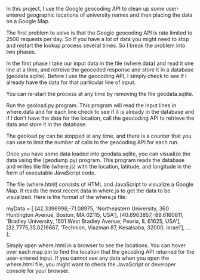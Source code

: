 In this project, I use the Google geocoding API to clean up some user-entered geographic locations of university names and then placing the data on a Google Map.

The first problem to solve is that the Google geocoding API is rate limited to 2500 requests per day.  So if you have a lot of data you might need to stop and restart the lookup process several times.  So I break the problem into two phases.  

In the first phase I take our input data in the file (where.data) and read it one line at a time, and retreive the geocoded response and store it in a database (geodata.sqlite). Before I use the geocoding API, I simply check to see if I already have the data for that particular line of input.

You can re-start the process at any time by removing the file geodata.sqlite.

Run the geoload.py program. This program will read the input lines in where.data and for each line check to see if it is already in the database and if I don't have the data for the location, call the geocoding API to retrieve the data and store it in the database.

The geoload.py can be stopped at any time, and there is a counter that you can use to limit the number of calls to the geocoding API for each run.

Once you have some data loaded into geodata.sqlite, you can visualize the data using the (geodump.py) program.  This program reads the database and writes tile file (where.js) with the location, latitude, and longitude in the form of executable JavaScript code.   

The file (where.html) consists of HTML and JavaScript to visualize a Google Map.  It reads the most recent data in where.js to get the data to be visualized.  Here is the format of the where.js file:

myData = [
[42.3396998,-71.08975, 'Northeastern University, 360 Huntington Avenue, Boston, MA 02115, USA'],
[40.6963857,-89.6160811, 'Bradley University, 1501 West Bradley Avenue, Peoria, IL 61625, USA'],
[32.7775,35.0216667, 'Technion, Viazman 87, Kesalsaba, 32000, Israel'],
   ...
];

Simply open where.html in a browser to see the locations.  You can hover over each map pin to find the location that the gecoding API returned for the user-entered input.  If you cannot see any data when you open the where.html file, you might want to check the JavaScript or developer console for your browser.
